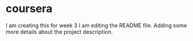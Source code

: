 # coursera
I am creating this for week 3
I am editing the README file. Adding some more details about the project description.
